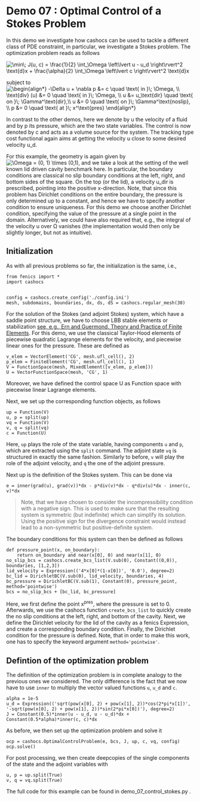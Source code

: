 Demo 07 : Optimal Control of a Stokes Problem
=============================================

In this demo we investigate how cashocs can be used to tackle a different class
of PDE constraint, in particular, we investigate a Stokes problem. The optimization
problem reads as follows

<img src=
"https://render.githubusercontent.com/render/math?math=%5Cdisplaystyle+%5Cmin%5C%3B+J%28u%2C+c%29+%3D+%5Cfrac%7B1%7D%7B2%7D+%5Cint_%5COmega+%5Cleft%5Clvert+u+-+u_d+%5Cright%5Crvert%5E2+%5Ctext%7Bd%7Dx+%2B+%5Cfrac%7B%5Calpha%7D%7B2%7D+%5Cint_%5COmega+%5Cleft%5Clvert+c+%5Cright%5Crvert%5E2+%5Ctext%7Bd%7Dx"
alt="\min\; J(u, c) = \frac{1}{2} \int_\Omega \left\lvert u - u_d \right\rvert^2 \text{d}x + \frac{\alpha}{2} \int_\Omega \left\lvert c \right\rvert^2 \text{d}x">

subject to <img src=
"https://render.githubusercontent.com/render/math?math=%5Cdisplaystyle+%5Cbegin%7Balign%2A%7D%0A-%5CDelta+u+%2B+%5Cnabla+p+%26%3D+c+%5Cquad+%5Ctext%7B+in+%7D%5C%3B+%5COmega%2C+%5C%5C%0A%5Ctext%7Bdiv%7D+%28u%29+%26%3D+0+%5Cquad+%5Ctext%7B+in+%7D%5C%3B+%5COmega%2C+%5C%5C%0Au+%26%3D+u_%5Ctext%7Bdir%7D+%5Cquad+%5Ctext%7B+on+%7D%5C%3B+%5CGamma%5E%5Ctext%7Bdir%7D%2C%5C%5C%0Au+%26%3D+0+%5Cquad+%5Ctext%7B+on+%7D%5C%3B+%5CGamma%5E%5Ctext%7Bnoslip%7D%2C+%5C%5C%0Ap+%26%3D+0+%5Cquad+%5Ctext%7B+at+%7D%5C%3B+x%5E%5Ctext%7Bpres%7D%0A%5Cend%7Balign%2A%7D%0A"
alt="\begin{align*}
-\Delta u + \nabla p &= c \quad \text{ in }\; \Omega, \\
\text{div} (u) &= 0 \quad \text{ in }\; \Omega, \\
u &= u_\text{dir} \quad \text{ on }\; \Gamma^\text{dir},\\
u &= 0 \quad \text{ on }\; \Gamma^\text{noslip}, \\
p &= 0 \quad \text{ at }\; x^\text{pres}
\end{align*}
">

In contrast to the other demos, here we denote by u the velocity of a fluid and by
p its pressure, which are the two state variables. The control is now denoted by c and
acts as a volume source for the system. The tracking type cost functional again
aims at getting the velocity u close to some desired velocity u_d.

For this example, the geometry is again given by <img src=
"https://render.githubusercontent.com/render/math?math=%5Ctextstyle+%5COmega+%3D+%280%2C+1%29+%5Ctimes+%280%2C1%29"
alt="\Omega = (0, 1) \times (0,1)">, and we take a look at the setting of the well known
lid driven cavity benchmark here. In particular, the boundary conditions are classical
no slip boundary conditions at the left, right, and bottom sides of the square. On the
top (or the lid), a velocity u_dir is prescribed, pointing into the positive x-direction.
Note, that since this problem has Dirichlet conditions on the entire boundary, the
pressure is only determined up to a constant, and hence we have to specify another
condition to ensure uniqueness. For this demo we choose another Dirichlet condition,
specifying the value of the pressure at a single point in the domain. Alternatively,
we could have also required that, e.g., the integral of the velocity u over &Omega;
vanishes (the implementation would then only be slightly longer, but not as intuitive).

Initialization
--------------
As with all previous problems so far, the initialization is the same, i.e.,

    from fenics import *
    import cashocs


    config = cashocs.create_config('./config.ini')
    mesh, subdomains, boundaries, dx, ds, dS = cashocs.regular_mesh(30)

For the solution of the Stokes (and adjoint Stokes) system, which have a saddle point
structure, we have to choose LBB stable elements or stabilization [see, e.g., Ern and Guermond, Theory and Practice of Finite Elements](https://doi.org/10.1007/978-1-4757-4355-5). For this demo, we use the classical Taylor-Hood elements of piecewise
quadratic Lagrange elements for the velocity, and piecewise linear ones for the pressure.
These are defined as

    v_elem = VectorElement('CG', mesh.ufl_cell(), 2)
    p_elem = FiniteElement('CG', mesh.ufl_cell(), 1)
    V = FunctionSpace(mesh, MixedElement([v_elem, p_elem]))
    U = VectorFunctionSpace(mesh, 'CG', 1)

Moreover, we have defined the control space U as Function space with piecewise linear
Lagrange elements.

Next, we set up the corresponding function objects, as follows

    up = Function(V)
    u, p = split(up)
    vq = Function(V)
    v, q = split(vq)
    c = Function(U)

Here, `up` plays the role of the state variable, having components `u` and `p`, which
are extracted using the `split` command. The adjoint state `vq`  is structured in
exactly the same fashion. Similarly to before, `v` will play the role of the adjoint
velocity, and `q` the one of the adjoint pressure.

Next up is the definition of the Stokes system. This can be done via

    e = inner(grad(u), grad(v))*dx - p*div(v)*dx - q*div(u)*dx - inner(c, v)*dx

> Note, that we have chosen to consider the incompressibility condition with a negative
> sign. This is used to make sure that the resulting system is symmetric (but indefinite)
> which can simplify its solution. Using the positive sign for the divergence
> constraint would instead lead to a non-symmetric but positive-definite system.

The boundary conditions for this system can then be defined as follows

    def pressure_point(x, on_boundary):
    	return on_boundary and near(x[0], 0) and near(x[1], 0)
    no_slip_bcs = cashocs.create_bcs_list(V.sub(0), Constant((0,0)), boundaries, [1,2,3])
    lid_velocity = Expression(('4*x[0]*(1-x[0])', '0.0'), degree=2)
    bc_lid = DirichletBC(V.sub(0), lid_velocity, boundaries, 4)
    bc_pressure = DirichletBC(V.sub(1), Constant(0), pressure_point, method='pointwise')
    bcs = no_slip_bcs + [bc_lid, bc_pressure]

Here, we first define the point x<sup>pres</sup>, where the pressure is set to 0. Afterwards, we use the cashocs function `create_bcs_list` to quickly create the no slip
conditions at the left, right, and bottom of the cavity. Next, we define the Dirichlet
velocity for the lid of the cavity as a fenics Expression, and create a corresponding
boundary condition. Finally, the Dirichlet condition for the pressure is defined. Note,
that in order to make this work, one has to specify the keyword argument `method='pointwise'`.

Defintion of the optimization problem
-------------------------------------

The definition of the optimization problem is in complete analogy to the previous
ones we considered. The only difference is the fact that we now have to use `inner`
to multiply the vector valued functions `u`, `u_d` and `c`.

    alpha = 1e-5
    u_d = Expression(('sqrt(pow(x[0], 2) + pow(x[1], 2))*cos(2*pi*x[1])', '-sqrt(pow(x[0], 2) + pow(x[1], 2))*sin(2*pi*x[0])'), degree=2)
    J = Constant(0.5)*inner(u - u_d, u - u_d)*dx + Constant(0.5*alpha)*inner(c, c)*dx

As before, we then set up the optimization problem and solve it

    ocp = cashocs.OptimalControlProblem(e, bcs, J, up, c, vq, config)
    ocp.solve()

For post processing, we then create deepcopies of the single components of the state
and the adjoint variables with

    u, p = up.split(True)
    v, q = vq.split(True)

The full code for this example can be found in demo_07_control_stokes.py .
